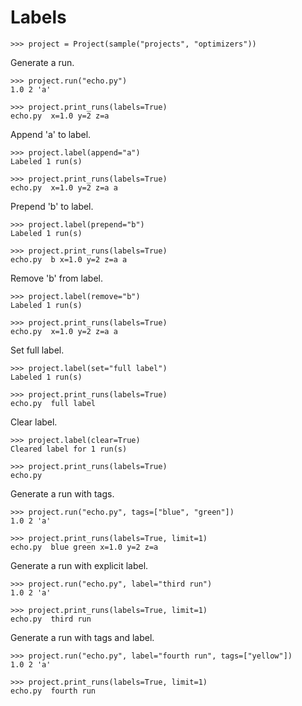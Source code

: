 # Labels

    >>> project = Project(sample("projects", "optimizers"))

Generate a run.

    >>> project.run("echo.py")
    1.0 2 'a'

    >>> project.print_runs(labels=True)
    echo.py  x=1.0 y=2 z=a

Append 'a' to label.

    >>> project.label(append="a")
    Labeled 1 run(s)

    >>> project.print_runs(labels=True)
    echo.py  x=1.0 y=2 z=a a

Prepend 'b' to label.

    >>> project.label(prepend="b")
    Labeled 1 run(s)

    >>> project.print_runs(labels=True)
    echo.py  b x=1.0 y=2 z=a a

Remove 'b' from label.

    >>> project.label(remove="b")
    Labeled 1 run(s)

    >>> project.print_runs(labels=True)
    echo.py  x=1.0 y=2 z=a a

Set full label.

    >>> project.label(set="full label")
    Labeled 1 run(s)

    >>> project.print_runs(labels=True)
    echo.py  full label

Clear label.

    >>> project.label(clear=True)
    Cleared label for 1 run(s)

    >>> project.print_runs(labels=True)
    echo.py

Generate a run with tags.

    >>> project.run("echo.py", tags=["blue", "green"])
    1.0 2 'a'

    >>> project.print_runs(labels=True, limit=1)
    echo.py  blue green x=1.0 y=2 z=a

Generate a run with explicit label.

    >>> project.run("echo.py", label="third run")
    1.0 2 'a'

    >>> project.print_runs(labels=True, limit=1)
    echo.py  third run

Generate a run with tags and label.

    >>> project.run("echo.py", label="fourth run", tags=["yellow"])
    1.0 2 'a'

    >>> project.print_runs(labels=True, limit=1)
    echo.py  fourth run
